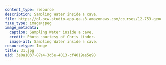 ```yaml
---
content_type: resource
description: Sampling Water inside a cave.
file: https://ol-ocw-studio-app-qa.s3.amazonaws.com/courses/12-753-geodynamics-seminar-spring-2006/3e0a103787a43d5e4013cf4019ae5e98_31.jpg
file_type: image/jpeg
image_metadata:
  caption: Sampling Water inside a cave.
  credit: Photo courtesy of Chris Linder.
  image-alt: Sampling Water inside a cave.
resourcetype: Image
title: 31.jpg
uid: 3e0a1037-87a4-3d5e-4013-cf4019ae5e98
---
```

